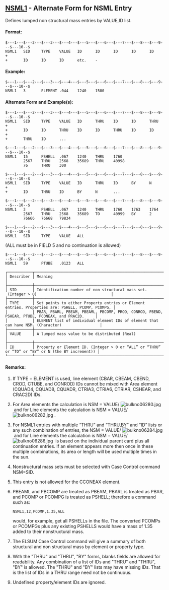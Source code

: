 ## [NSML1](https://help.hexagonmi.com/bundle/MSC_Nastran_2022.4/page/Nastran_Combined_Book/qrg/bulkno/TOC.NSML1.xhtml) - Alternate Form for NSML Entry

Defines lumped non structural mass entries by VALUE,ID list.

#### Format:

```nastran
$---1---$---2---$---3---$---4---$---5---$---6---$---7---$---8---$---9---$---10--$
NSML1   SID     TYPE    VALUE   ID      ID      ID      ID      ID      +       
+       ID      ID      ID      etc.    -                                       
```

#### Example:

```nastran
$---1---$---2---$---3---$---4---$---5---$---6---$---7---$---8---$---9---$---10--$
NSML1   3       ELEMENT .044    1240    1500                                    
```

#### Alternate Form and Example(s):

```nastran
$---1---$---2---$---3---$---4---$---5---$---6---$---7---$---8---$---9---$---10--$
NSML1   SID     TYPE    VALUE   ID      THRU    ID      ID      THRU    +       
+       ID      ID      THRU    ID      ID      THRU    ID      ID      +       
+       THRU    ID      ...                                                     
```

```nastran
$---1---$---2---$---3---$---4---$---5---$---6---$---7---$---8---$---9---$---10--$
NSML1   15      PSHELL  .067    1240    THRU    1760                            
        2567    THRU    2568    35689   THRU    40998                           
        76      THRU    300                                                     
```

```nastran
$---1---$---2---$---3---$---4---$---5---$---6---$---7---$---8---$---9---$---10--$
NSML1   SID     TYPE    VALUE   ID      THRU    ID      BY      N       +       
+       ID      THRU    ID      BY      N       ...                             
```

```nastran
$---1---$---2---$---3---$---4---$---5---$---6---$---7---$---8---$---9---$---10--$
NSML1   3       PSHELL  .067    1240    THRU    1760    1763    1764            
        2567    THRU    2568    35689   TO      40999   BY      2               
        76666   76668   79834                                                   
```

```nastran
$---1---$---2---$---3---$---4---$---5---$---6---$---7---$---8---$---9---$---10--$
NSML1   SID     TYPE    VALUE   ALL                                             
```

(ALL must be in FIELD 5 and no continuation is allowed)

```nastran
$---1---$---2---$---3---$---4---$---5---$---6---$---7---$---8---$---9---$---10--$
NSML1   59      PTUBE   .0123   ALL                                             
```

```text
┌───────────┬──────────────────────────────────────────────────────────────────────────────────────────────────┐
│ Describer │ Meaning                                                                                          │
├───────────┼──────────────────────────────────────────────────────────────────────────────────────────────────┤
│ SID       │ Identification number of non structural mass set.  (Integer > 0)                                 │
├───────────┼──────────────────────────────────────────────────────────────────────────────────────────────────┤
│ TYPE      │ Set points to either Property entries or Element entries. Properties are: PSHELL, PCOMP, PCOMPG, │
│           │ PBAR, PBARL, PBEAM, PBEAML, PBCOMP, PROD, CONROD, PBEND, PSHEAR, PTUBE, PCONEAX, and PRAC2D.     │
│           │ ELEMENT list of individual element IDs of element that can have NSM. (Character)                 │
├───────────┼──────────────────────────────────────────────────────────────────────────────────────────────────┤
│ VALUE     │ A lumped mass value to be distributed (Real)                                                     │
├───────────┼──────────────────────────────────────────────────────────────────────────────────────────────────┤
│ ID        │ Property or Element ID. (Integer > 0 or “ALL” or “THRU” or “TO” or “BY” or N (the BY increment)) │
└───────────┴──────────────────────────────────────────────────────────────────────────────────────────────────┘
```

#### Remarks:

1. If TYPE = ELEMENT is used, line element (CBAR, CBEAM, CBEND, CROD, CTUBE, and CONROD) IDs cannot be mixed with Area element (CQUAD4, CQUAD8, CQUADR, CTRIA3, CTRIA6, CTRIAR, CSHEAR, and CRAC2D) IDs.
2. For Area elements the calculation is NSM = VALUE/ ![bulkno06280.jpg](https://help-be.hexagonmi.com/bundle/MSC_Nastran_2022.4/page/Nastran_Combined_Book/qrg/bulkno/../../../assets/bulkno06280.jpg?_LANG=enus)  and for Line elements the calculation is NSM = VALUE/ ![bulkno06282.jpg](https://help-be.hexagonmi.com/bundle/MSC_Nastran_2022.4/page/Nastran_Combined_Book/qrg/bulkno/../../../assets/bulkno06282.jpg?_LANG=enus) .
3. For NSML1 entries with multiple “THRU” and “THRU,BY” and “ID” lists or any such combination of entries, the NSM = VALUE/ ![bulkno06284.jpg](https://help-be.hexagonmi.com/bundle/MSC_Nastran_2022.4/page/Nastran_Combined_Book/qrg/bulkno/../../../assets/bulkno06284.jpg?_LANG=enus)  and for Line elements the calculation is NSM = VALUE/ ![bulkno06286.jpg](https://help-be.hexagonmi.com/bundle/MSC_Nastran_2022.4/page/Nastran_Combined_Book/qrg/bulkno/../../../assets/bulkno06286.jpg?_LANG=enus)  is based on the individual parent card plus all continuation entries. If an element appears more then once in these multiple combinations, its area or length will be used multiple times in the sun.
4. Nonstructural mass sets must be selected with Case Control command NSM=SID.
5. This entry is not allowed for the CCONEAX element.
6. PBEAML and PBCOMP are treated as PBEAM, PBARL is treated as PBAR, and PCOMP or PCOMPG is treated as PSHELL; therefore a command such as:

     ```nastran
     NSML1,12,PCOMP,1.35,ALL
     ```

     would, for example, get all PSHELLs in the file. The converted PCOMPs or PCOMPGs plus any existing PSHELLS would have a mass of 1.35 added to their nonstructural mass.

7. The ELSUM Case Control command will give a summary of both structural and non structural mass by element or property type.
8. With the "THRU" and "THRU", "BY" forms, blanks fields are allowed for readability. Any combination of a list of IDs and "THRU" and "THRU", "BY" is allowed. The "THRU" and "BY" lists may have missing IDs. That is the list of IDs in a THRU range need not be continuous.
9. Undefined property/element IDs are ignored.

